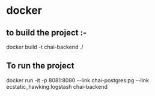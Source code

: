 # docker

## to build the project :-

docker build -t chai-backend ./

## To run the project

docker run   -it -p 8081:8080  --link chai-postgres:pg --link ecstatic_hawking:logstash chai-backend


